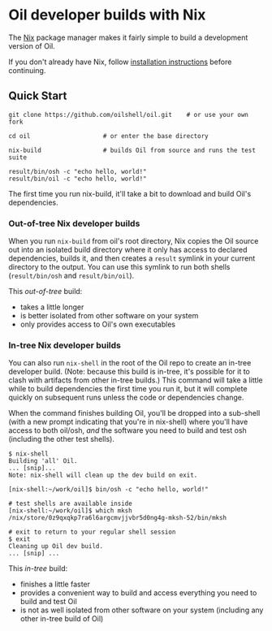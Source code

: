 # Oil developer builds with Nix

The [Nix](https://nixos.org/nix/) package manager makes it fairly simple to build a development version of Oil.

If you don't already have Nix, follow [installation instructions](https://nixos.org/nix/download.html) before continuing.

## Quick Start

```shell
git clone https://github.com/oilshell/oil.git    # or use your own fork

cd oil                    # or enter the base directory

nix-build                 # builds Oil from source and runs the test suite

result/bin/osh -c "echo hello, world!"
result/bin/oil -c "echo hello, world!"
```

The first time you run nix-build, it'll take a bit to download and build Oil's
dependencies. 

### Out-of-tree Nix developer builds

When you run `nix-build` from oil's root directory, Nix copies the Oil source
out into an isolated build directory where it only has access to declared
dependencies, builds it, and then creates a `result` symlink in your current
directory to the output. You can use this symlink to run both shells 
(`result/bin/osh` and `result/bin/oil`).

This *out-of-tree* build: 
- takes a little longer
- is better isolated from other software on your system
- only provides access to Oil's own executables

### In-tree Nix developer builds

You can also run `nix-shell` in the root of the Oil repo to create an in-tree developer
build. (Note: because this build is in-tree, it's possible for it to clash with 
artifacts from other in-tree builds.) This command will take a little while to build
dependencies the first time you run it, but it will complete quickly on subsequent runs 
unless the code or dependencies change.

When the command finishes building Oil, you'll be dropped into a sub-shell (with a new prompt indicating that you're in nix-shell) where you'll have access to both oil/osh, 
*and* the software you need to build and test osh (including the other test shells).

```shell
$ nix-shell
Building 'all' Oil.
... [snip]...
Note: nix-shell will clean up the dev build on exit.

[nix-shell:~/work/oil]$ bin/osh -c "echo hello, world!"

# test shells are available inside
[nix-shell:~/work/oil]$ which mksh
/nix/store/0z9qxqkp7ra6l6argcmvjjvbr5d0ng4g-mksh-52/bin/mksh

# exit to return to your regular shell session
$ exit
Cleaning up Oil dev build.
... [snip] ...
```

This *in-tree* build: 
- finishes a little faster
- provides a convenient way to build and access everything you need to build
  and test Oil
- is not as well isolated from other software on your system (including
  any other in-tree build of Oil)
